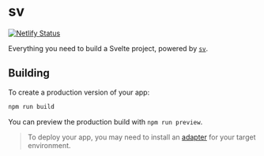 # sv

[![Netlify Status](https://api.netlify.com/api/v1/badges/22666bc7-fbe4-4fd7-8ca5-24d188e2f6c1/deploy-status)](https://app.netlify.com/projects/chat-sv/deploys)

Everything you need to build a Svelte project, powered by [`sv`](https://github.com/sveltejs/cli).

## Building

To create a production version of your app:

```bash
npm run build
```

You can preview the production build with `npm run preview`.

> To deploy your app, you may need to install an [adapter](https://svelte.dev/docs/kit/adapters) for your target environment.
